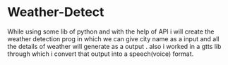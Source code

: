 # Weather-Detect
While using some lib of python and with the help of API i will create the weather detection prog  in which we can give city name as a input and all the details of weather will generate as a output .
also i worked in a gtts lib through which i convert that output into a speech(voice) format. 
